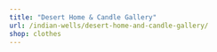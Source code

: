 ```yaml
---
title: "Desert Home & Candle Gallery"
url: /indian-wells/desert-home-and-candle-gallery/
shop: clothes
---
```

